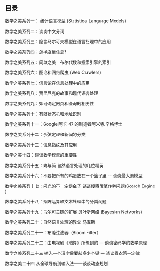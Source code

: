 ## 目录

数学之美系列一： 统计语言模型 (Statistical Language Models) 

数学之美系列二：谈谈中文分词

数学之美系列三：隐含马尔可夫模型在语言处理中的应用

数学之美系列四：怎样度量信息? 

数学之美系列五：简单之美：布尔代数和搜索引擎的索引

数学之美系列六：图论和网络爬虫 (Web Crawlers)

数学之美系列七：信息论在信息处理中的应用

数学之美系列八：贾里尼克的故事和现代语言处理

数学之美系列九：如何确定网页和查询的相关性

数学之美系列十：有限状态机和地址识别

数学之美系列十一：Google 阿卡 47 的制造者阿米特.辛格博士

数学之美系列十二：余弦定理和新闻的分类

数学之美系列十三：信息指纹及其应用

数学之美十四：谈谈数学模型的重要性

数学之美系列十五：繁与简 自然语言处理的几位精英

数学之美系列十六：不要把所有的鸡蛋放在一个篮子里 -- 谈谈最大熵模型

数学之美系列十七：闪光的不一定是金子 谈谈搜索引擎作弊问题(Search Engine ) 

数学之美系列十八：矩阵运算和文本处理中的分类问题

数学之美系列十九：马尔可夫链的扩展 贝叶斯网络 (Bayesian Networks) 

数学之美系列二十：自然语言处理的教父 马库斯

数学之美系列二十一：布隆过滤器（Bloom Filter）

数学之美系列二十二：由电视剧《暗算》所想到的 — 谈谈密码学的数学原理

数学之美系列二十三 输入一个汉字需要敲多少个键 — 谈谈香农第一定律

数学之美二十四 从全球导航到输入法——谈谈动态规划


